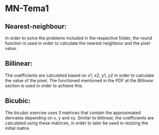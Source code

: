 # MN-Tema1

## Nearest-neighbour:
In order to solve the problems included in the respective folder, the round function is used in order to calculate the nearest neighbour and the pixel value.

## Billinear:
The coefficients are calculated based on x1, x2, y1, y2 in order to calculate the value of the pixel. The functioned mentioned in the PDF at the Billinear section is used in order to achieve this.
  
## Bicubic:
The bicubic exercise uses 3 matrices that contain the approximated derivates depending on x, y and xy. Similar to billinear, the coefficients are calculated using these matrices, in order to later be used in resizing the initial matrix 
